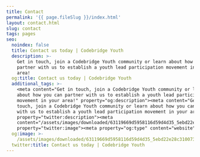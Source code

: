 ```yaml
---
title: Contact
permalink: '{{ page.fileSlug }}/index.html'
layout: contact.html
slug: contact
tags: pages
seo:
  noindex: false
  title: Contact us today | Codebridge Youth
  description: >-
    Get in touch, join a Codebridge Youth community or learn about how you can
    partner with us to establish a youth lead participation movement in your
    area!
  og:title: Contact us today | Codebridge Youth
  additional_tags: >-
    <meta content="Get in touch, join a Codebridge Youth community or learn
    about how you can partner with us to establish a youth lead participation
    movement in your area!" property="og:description"><meta content="Get in
    touch, join a Codebridge Youth community or learn about how you can partner
    with us to establish a youth lead participation movement in your area!"
    property="twitter:description"><meta
    content="/assets/images/downloaded/63119669d5958116d59d4d35_5ebd22e28c3100736e3603e8_cby-gallery-home.webp"
    property="twitter:image"><meta property="og:type" content="website">
  og:image: >-
    /assets/images/downloaded/63119669d5958116d59d4d35_5ebd22e28c3100736e3603e8_cby-gallery-home.webp
  twitter:title: Contact us today | Codebridge Youth
---
```



